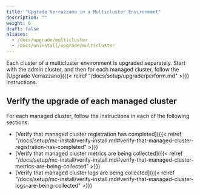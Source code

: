 ```yaml
---
title: "Upgrade Verrazzano in a Multicluster Environment"
description: ""
weight: 6
draft: false
aliases:
  - /docs/upgrade/multicluster
  - /docs/uninstall/upgrade/multicluster
---
```


Each cluster of a multicluster environment is upgraded separately. Start with the admin cluster, and then for each managed cluster, follow the [Upgrade Verrazzano]({{< relref "/docs/setup/upgrade/perform.md" >}}) instructions.

## Verify the upgrade of each managed cluster

For each managed cluster, follow the instructions in each of the following sections:

* [Verify that managed cluster registration has completed]({{< relref "/docs/setup/mc-install/verify-install.md#verify-that-managed-cluster-registration-has-completed" >}})
* [Verify that managed cluster metrics are being collected]({{< relref "/docs/setup/mc-install/verify-install.md#verify-that-managed-cluster-metrics-are-being-collected" >}})
* [Verify that managed cluster logs are being collected]({{< relref "/docs/setup/mc-install/verify-install.md#verify-that-managed-cluster-logs-are-being-collected" >}})
